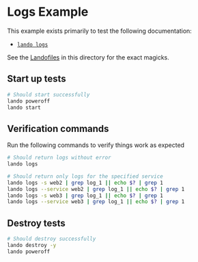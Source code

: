 # Logs Example

This example exists primarily to test the following documentation:

* [`lando logs`](https://docs.lando.dev/cli/logs.html)

See the [Landofiles](https://docs.lando.dev/config/lando.html) in this directory for the exact magicks.

## Start up tests

```bash
# Should start successfully
lando poweroff
lando start
```

## Verification commands

Run the following commands to verify things work as expected

```bash
# Should return logs without error
lando logs

# Should return only logs for the specified service
lando logs -s web2 | grep log_1 || echo $? | grep 1
lando logs --service web2 | grep log_1 || echo $? | grep 1
lando logs -s web3 | grep log_1 || echo $? | grep 1
lando logs --service web3 | grep log_1 || echo $? | grep 1
```

## Destroy tests

```bash
# Should destroy successfully
lando destroy -y
lando poweroff
```
